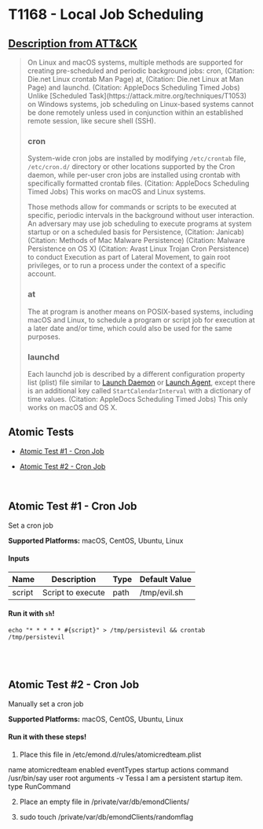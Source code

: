 # T1168 - Local Job Scheduling
## [Description from ATT&CK](https://attack.mitre.org/wiki/Technique/T1168)
<blockquote>On Linux and macOS systems, multiple methods are supported for creating pre-scheduled and periodic background jobs: cron, (Citation: Die.net Linux crontab Man Page) at, (Citation: Die.net Linux at Man Page) and launchd. (Citation: AppleDocs Scheduling Timed Jobs) Unlike [Scheduled Task](https://attack.mitre.org/techniques/T1053) on Windows systems, job scheduling on Linux-based systems cannot be done remotely unless used in conjunction within an established remote session, like secure shell (SSH).

### cron

System-wide cron jobs are installed by modifying <code>/etc/crontab</code> file, <code>/etc/cron.d/</code> directory or other locations supported by the Cron daemon, while per-user cron jobs are installed using crontab with specifically formatted crontab files. (Citation: AppleDocs Scheduling Timed Jobs) This works on macOS and Linux systems.

Those methods allow for commands or scripts to be executed at specific, periodic intervals in the background without user interaction. An adversary may use job scheduling to execute programs at system startup or on a scheduled basis for Persistence, (Citation: Janicab) (Citation: Methods of Mac Malware Persistence) (Citation: Malware Persistence on OS X) (Citation: Avast Linux Trojan Cron Persistence) to conduct Execution as part of Lateral Movement, to gain root privileges, or to run a process under the context of a specific account.

### at

The at program is another means on POSIX-based systems, including macOS and Linux, to schedule a program or script job for execution at a later date and/or time, which could also be used for the same purposes.

### launchd

Each launchd job is described by a different configuration property list (plist) file similar to [Launch Daemon](https://attack.mitre.org/techniques/T1160) or [Launch Agent](https://attack.mitre.org/techniques/T1159), except there is an additional key called <code>StartCalendarInterval</code> with a dictionary of time values. (Citation: AppleDocs Scheduling Timed Jobs) This only works on macOS and OS X.</blockquote>

## Atomic Tests

- [Atomic Test #1 - Cron Job](#atomic-test-1---cron-job)

- [Atomic Test #2 - Cron Job](#atomic-test-2---cron-job)


<br/>

## Atomic Test #1 - Cron Job
Set a cron job

**Supported Platforms:** macOS, CentOS, Ubuntu, Linux


#### Inputs
| Name | Description | Type | Default Value | 
|------|-------------|------|---------------|
| script | Script to execute | path | /tmp/evil.sh|

#### Run it with `sh`!
```
echo "* * * * * #{script}" > /tmp/persistevil && crontab /tmp/persistevil
```
<br/>
<br/>

## Atomic Test #2 - Cron Job
Manually set a cron job

**Supported Platforms:** macOS, CentOS, Ubuntu, Linux


#### Run it with these steps!
1. Place this file in /etc/emond.d/rules/atomicredteam.plist
<?xml version="1.0" encoding="UTF-8"?>
<!DOCTYPE plist PUBLIC "-//Apple//DTD PLIST 1.0//EN" "http://www.apple.com/DTDs/PropertyList-1.0.dtd">
<plist version="1.0">
<array>
    <dict>
        <key>name</key>
        <string>atomicredteam</string>
        <key>enabled</key>
        <true/>
        <key>eventTypes</key>
        <array>
            <string>startup</string>
        </array>
        <key>actions</key>
        <array>
            <dict>
                <key>command</key>
                <string>/usr/bin/say</string>
                <key>user</key>
                <string>root</string>
                <key>arguments</key>
                    <array>
                        <string>-v Tessa</string>
                        <string>I am a persistent startup item.</string>
                    </array>
                <key>type</key>
                <string>RunCommand</string>
            </dict>
        </array>
    </dict>
</array>
</plist>

2. Place an empty file in /private/var/db/emondClients/

3. sudo touch /private/var/db/emondClients/randomflag


<br/>
